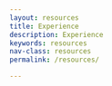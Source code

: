 ```yaml
---
layout: resources
title: Experience
description: Experience
keywords: resources
nav-class: resources
permalink: /resources/

---
```

